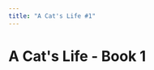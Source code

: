 ```yaml
---
title: "A Cat's Life #1"
---
```


# A Cat's Life - Book 1

<Viewer images='[
    "/life1/life1_0.jpeg",
    "/life1/life1_1.jpeg",
    "/life1/life1_2.jpeg",
    "/life1/life1_3.jpeg",
    "/life1/life1_4.jpeg",
    "/life1/life1_5.jpeg",
    "/life1/life1_6.jpeg",
    "/life1/life1_7.jpeg"
]'>
